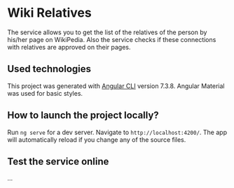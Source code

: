 # Wiki Relatives

The service allows you to get the list of the relatives of the person by his/her page on WikiPedia.
Also the service checks if these connections with relatives are approved on their pages.


## Used technologies

This project was generated with [Angular CLI](https://github.com/angular/angular-cli) version 7.3.8.
Angular Material was used for basic styles.


## How to launch the project locally?

Run `ng serve` for a dev server. Navigate to `http://localhost:4200/`. The app will automatically reload if you change any of the source files.

## Test the service online

...

